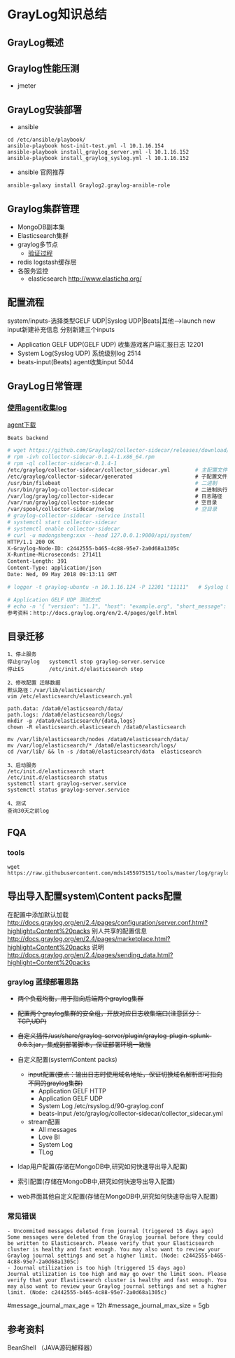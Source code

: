# GrayLog知识总结
## GrayLog概述
## Graylog性能压测
- jmeter

## GrayLog安装部署
- ansible
```
cd /etc/ansible/playbook/
ansible-playbook host-init-test.yml -l 10.1.16.154
ansible-playbook install_graylog_server.yml -l 10.1.16.152
ansible-playbook install_graylog_syslog.yml -l 10.1.16.152
```
- ansible 官网推荐
```
ansible-galaxy install Graylog2.graylog-ansible-role
```

## Graylog集群管理
- MongoDB副本集
- Elasticsearch集群
- graylog多节点
  - [验证过程](https://github.com/mds1455975151/tools/blob/master/log/graylog/docs/add_new_node_to_graylog_cluster.md)
- redis logstash缓存层
- 各服务监控
  - elasticsearch http://www.elastichq.org/

## 配置流程
system/inputs-选择类型GELF UDP|Syslog UDP|Beats|其他-->launch new input新建补充信息
分别新建三个inputs
- Application GELF UDP(GELF UDP) 收集游戏客户端汇报日志  12201
- System Log(Syslog UDP) 系统级别log  2514
- beats-input(Beats) agent收集input 5044

## GrayLog日常管理
### [使用agent收集log](http://docs.graylog.org/en/latest/pages/collector_sidecar.html#backends)
[agent下载](https://github.com/Graylog2/collector-sidecar/releases)

``` bash
Beats backend

# wget https://github.com/Graylog2/collector-sidecar/releases/download/0.1.4/collector-sidecar-0.1.4-1.x86_64.rpm
# rpm -ivh collector-sidecar-0.1.4-1.x86_64.rpm
# rpm -ql collector-sidecar-0.1.4-1
/etc/graylog/collector-sidecar/collector_sidecar.yml        # 主配置文件
/etc/graylog/collector-sidecar/generated                    # 子配置文件路径/etc/graylog/collector-sidecar/generated/filebeat.yml
/usr/bin/filebeat                                           # 二进制
/usr/bin/graylog-collector-sidecar                          # 二进制执行文件
/var/log/graylog/collector-sidecar                          # 日志路径
/var/run/graylog/collector-sidecar                          # 空目录
/var/spool/collector-sidecar/nxlog                          # 空目录      
# graylog-collector-sidecar -service install               
# systemctl start collector-sidecar
# systemctl enable collector-sidecar  
# curl -u madongsheng:xxx --head 127.0.0.1:9000/api/system/
HTTP/1.1 200 OK
X-Graylog-Node-ID: c2442555-b465-4c88-95e7-2a0d68a1305c
X-Runtime-Microseconds: 271411
Content-Length: 391
Content-Type: application/json
Date: Wed, 09 May 2018 09:13:11 GMT

# logger -t graylog-ubuntu -n 10.1.16.124 -P 12201 "11111"   # Syslog UDP 测试方式

# Application GELF UDP 测试方式
# echo -n '{ "version": "1.1", "host": "example.org", "short_message": "A short message", "level": 5, "_some_info": "foo" }' | nc -w 5 -u 10.1.16.124 12201
参考资料：http://docs.graylog.org/en/2.4/pages/gelf.html

```
## 目录迁移
```
1、停止服务
停止graylog 	systemctl stop graylog-server.service
停止ES  		/etc/init.d/elasticsearch stop

2、修改配置 迁移数据
默认路径：/var/lib/elasticsearch/
vim /etc/elasticsearch/elasticsearch.yml

path.data: /data0/elasticsearch/data/
path.logs: /data0/elasticsearch/logs/
mkdir -p /data0/elasticsearch/{data,logs}
chown -R elasticsearch.elasticsearch /data0/elasticsearch

mv /var/lib/elasticsearch/nodes /data0/elasticsearch/data/
mv /var/log/elasticsearch/* /data0/elasticsearch/logs/
cd /var/lib/ && ln -s /data0/elasticsearch/data  elasticsearch

3、启动服务
/etc/init.d/elasticsearch start
/etc/init.d/elasticsearch status
systemctl start graylog-server.service
systemctl status graylog-server.service

4、测试
查询30天之前log
```

## FQA
### tools
```
wget https://raw.githubusercontent.com/mds1455975151/tools/master/log/graylog/graylog_tools.sh
```
## 导出导入配置system\Content packs配置
在配置中添加默认加载
http://docs.graylog.org/en/2.4/pages/configuration/server.conf.html?highlight=Content%20packs
别人共享的配置信息
http://docs.graylog.org/en/2.4/pages/marketplace.html?highlight=Content%20packs
说明
http://docs.graylog.org/en/2.4/pages/sending_data.html?highlight=Content%20packs

### graylog 蓝绿部署思路
-  ~~两个负载均衡，用于指向后端两个graylog集群~~
- ~~配置两个graylog集群的安全组，开放对应日志收集端口(注意区分：TCP,UDP)~~
- ~~自定义插件/usr/share/graylog-server/plugin/graylog-plugin-splunk-0.6.3.jar，集成到部署脚本，保证部署环境一致性~~
- 自定义配置(system\Content packs)

	- ~~input配置(要点：输出日志时使用域名地址，保证切换域名解析即可指向不同的graylog集群)~~
		- Application GELF HTTP
		- Application GELF UDP
		- System Log  /etc/rsyslog.d/90-graylog.conf
		- beats-input /etc/graylog/collector-sidecar/collector_sidecar.yml
	- stream配置
		- All messages
		- Love BI 
		- System Log
		- TLog
- ldap用户配置(存储在MongoDB中,研究如何快速导出导入配置)
- 索引配置(存储在MongoDB中,研究如何快速导出导入配置)
- web界面其他自定义配置(存储在MongoDB中,研究如何快速导出导入配置)

### 常见错误
```
- Uncommited messages deleted from journal (triggered 15 days ago)
Some messages were deleted from the Graylog journal before they could be written to Elasticsearch. Please verify that your Elasticsearch cluster is healthy and fast enough. You may also want to review your Graylog journal settings and set a higher limit. (Node: c2442555-b465-4c88-95e7-2a0d68a1305c)
- Journal utilization is too high (triggered 15 days ago)
Journal utilization is too high and may go over the limit soon. Please verify that your Elasticsearch cluster is healthy and fast enough. You may also want to review your Graylog journal settings and set a higher limit. (Node: c2442555-b465-4c88-95e7-2a0d68a1305c)
```

#message_journal_max_age = 12h
#message_journal_max_size = 5gb
## 参考资料
BeanShell （JAVA源码解释器）
